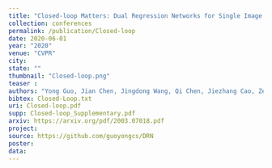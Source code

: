 ```yaml
---
title: "Closed-loop Matters: Dual Regression Networks for Single Image Super-Resolution"
collection: conferences
permalink: /publication/Closed-loop
date: 2020-06-01
year: "2020"
venue: "CVPR"
city: 
state: ""
thumbnail: "Closed-loop.png"
teaser : 
authors: "Yong Guo, Jian Chen, Jingdong Wang, Qi Chen, Jiezhang Cao, Zeshuai Deng, Yanwu Xu, Mingkui Tan"
bibtex: Closed-Loop.txt
uri: Closed-loop.pdf
supp: Closed-loop_Supplementary.pdf
arxiv: https://arxiv.org/pdf/2003.07018.pdf
project: 
source: https://github.com/guoyongcs/DRN
poster: 
data:
---
```

